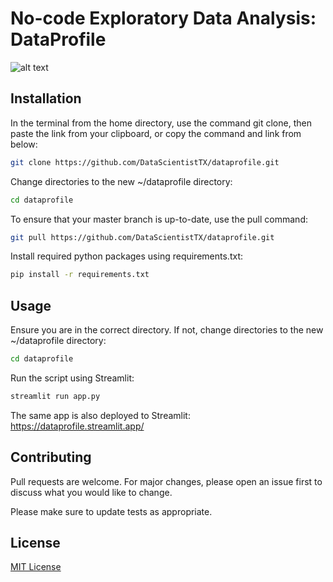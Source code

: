 # No-code Exploratory Data Analysis: DataProfile

![alt text](https://github.com/DataScientistTX/dataprofile/blob/main/gif.gif "Logo Title Text 1")

## Installation

In the  terminal from the home directory, use the command git clone, then paste the link from your clipboard, or copy the command and link from below:

```bash
git clone https://github.com/DataScientistTX/dataprofile.git
```

Change directories to the new ~/dataprofile directory:

```bash
cd dataprofile
```

To ensure that your master branch is up-to-date, use the pull command:

```bash
git pull https://github.com/DataScientistTX/dataprofile.git
```

Install required python packages using requirements.txt:

```bash
pip install -r requirements.txt
```

## Usage

Ensure you are in the correct directory. If not, change directories to the new ~/dataprofile directory:

```bash
cd dataprofile
```

Run the script using Streamlit:

```bash
streamlit run app.py
```

The same app is also deployed to Streamlit: https://dataprofile.streamlit.app/

## Contributing
Pull requests are welcome. For major changes, please open an issue first to discuss what you would like to change.

Please make sure to update tests as appropriate.

## License
[MIT License](https://choosealicense.com/licenses/mit/)
